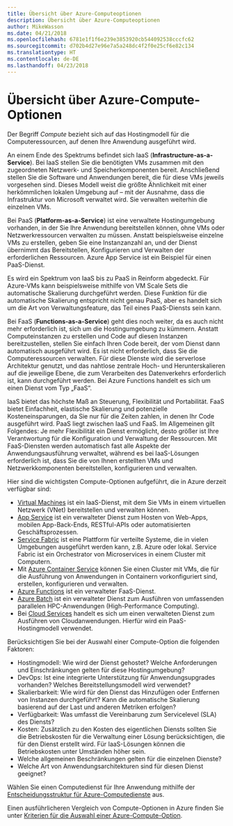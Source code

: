 ```yaml
---
title: Übersicht über Azure-Computeoptionen
description: Übersicht über Azure-Computeoptionen
author: MikeWasson
ms.date: 04/21/2018
ms.openlocfilehash: 6781e1f1f6e239e3853920cb544092538cccfc62
ms.sourcegitcommit: d702b4d27e96e7a5a248dc4f2f0e25cf6e82c134
ms.translationtype: HT
ms.contentlocale: de-DE
ms.lasthandoff: 04/23/2018
---
```

# <a name="overview-of-azure-compute-options"></a>Übersicht über Azure-Compute-Optionen

Der Begriff *Compute* bezieht sich auf das Hostingmodell für die Computeressourcen, auf denen Ihre Anwendung ausgeführt wird. 

An einem Ende des Spektrums befindet sich IaaS (**Infrastructure-as-a-Service**). Bei IaaS stellen Sie die benötigten VMs zusammen mit den zugeordneten Netzwerk- und Speicherkomponenten bereit. Anschließend stellen Sie die Software und Anwendungen bereit, die für diese VMs jeweils vorgesehen sind. Dieses Modell weist die größte Ähnlichkeit mit einer herkömmlichen lokalen Umgebung auf – mit der Ausnahme, dass die Infrastruktur von Microsoft verwaltet wird. Sie verwalten weiterhin die einzelnen VMs.  

Bei PaaS (**Platform-as-a-Service**) ist eine verwaltete Hostingumgebung vorhanden, in der Sie Ihre Anwendung bereitstellen können, ohne VMs oder Netzwerkressourcen verwalten zu müssen. Anstatt beispielsweise einzelne VMs zu erstellen, geben Sie eine Instanzanzahl an, und der Dienst übernimmt das Bereitstellen, Konfigurieren und Verwalten der erforderlichen Ressourcen. Azure App Service ist ein Beispiel für einen PaaS-Dienst.

Es wird ein Spektrum von IaaS bis zu PaaS in Reinform abgedeckt. Für Azure-VMs kann beispielsweise mithilfe von VM Scale Sets die automatische Skalierung durchgeführt werden. Diese Funktion für die automatische Skalierung entspricht nicht genau PaaS, aber es handelt sich um die Art von Verwaltungsfeature, das Teil eines PaaS-Diensts sein kann.

Bei FaaS (**Functions-as-a-Service**) geht dies noch weiter, da es auch nicht mehr erforderlich ist, sich um die Hostingumgebung zu kümmern. Anstatt Computeinstanzen zu erstellen und Code auf diesen Instanzen bereitzustellen, stellen Sie einfach Ihren Code bereit, der vom Dienst dann automatisch ausgeführt wird. Es ist nicht erforderlich, dass Sie die Computeressourcen verwalten. Für diese Dienste wird die serverlose Architektur genutzt, und das nahtlose zentrale Hoch- und Herunterskalieren auf die jeweilige Ebene, die zum Verarbeiten des Datenverkehrs erforderlich ist, kann durchgeführt werden. Bei Azure Functions handelt es sich um einen Dienst vom Typ „FaaS“.

IaaS bietet das höchste Maß an Steuerung, Flexibilität und Portabilität. FaaS bietet Einfachheit, elastische Skalierung und potenzielle Kosteneinsparungen, da Sie nur für die Zeiten zahlen, in denen Ihr Code ausgeführt wird. PaaS liegt zwischen IaaS und FaaS. Im Allgemeinen gilt Folgendes: Je mehr Flexibilität ein Dienst ermöglicht, desto größer ist Ihre Verantwortung für die Konfiguration und Verwaltung der Ressourcen. Mit FaaS-Diensten werden automatisch fast alle Aspekte der Anwendungsausführung verwaltet, während es bei IaaS-Lösungen erforderlich ist, dass Sie die von Ihnen erstellten VMs und Netzwerkkomponenten bereitstellen, konfigurieren und verwalten.

Hier sind die wichtigsten Compute-Optionen aufgeführt, die in Azure derzeit verfügbar sind:

- [Virtual Machines](/azure/virtual-machines/) ist ein IaaS-Dienst, mit dem Sie VMs in einem virtuellen Netzwerk (VNet) bereitstellen und verwalten können.
- [App Service](/azure/app-service/app-service-value-prop-what-is) ist ein verwalteter Dienst zum Hosten von Web-Apps, mobilen App-Back-Ends, RESTful-APIs oder automatisierten Geschäftsprozessen.
- [Service Fabric](/azure/service-fabric/service-fabric-overview) ist eine Plattform für verteilte Systeme, die in vielen Umgebungen ausgeführt werden kann, z.B. Azure oder lokal. Service Fabric ist ein Orchestrator von Microservices in einem Cluster mit Computern. 
- Mit [Azure Container Service](/azure/container-service/container-service-intro) können Sie einen Cluster mit VMs, die für die Ausführung von Anwendungen in Containern vorkonfiguriert sind, erstellen, konfigurieren und verwalten.
- [Azure Functions](/azure/azure-functions/functions-overview) ist ein verwalteter FaaS-Dienst.
- [Azure Batch](/azure/batch/batch-technical-overview) ist ein verwalteter Dienst zum Ausführen von umfassenden parallelen HPC-Anwendungen (High-Performance Computing).
- Bei [Cloud Services](/azure/cloud-services/cloud-services-choose-me) handelt es sich um einen verwalteten Dienst zum Ausführen von Cloudanwendungen. Hierfür wird ein PaaS-Hostingmodell verwendet. 

Berücksichtigen Sie bei der Auswahl einer Compute-Option die folgenden Faktoren:

- Hostingmodell: Wie wird der Dienst gehostet? Welche Anforderungen und Einschränkungen gelten für diese Hostingumgebung? 
- DevOps: Ist eine integrierte Unterstützung für Anwendungsupgrades vorhanden? Welches Bereitstellungsmodell wird verwendet?
- Skalierbarkeit: Wie wird für den Dienst das Hinzufügen oder Entfernen von Instanzen durchgeführt? Kann die automatische Skalierung basierend auf der Last und anderen Metriken erfolgen? 
- Verfügbarkeit: Was umfasst die Vereinbarung zum Servicelevel (SLA) des Diensts? 
- Kosten: Zusätzlich zu den Kosten des eigentlichen Diensts sollten Sie die Betriebskosten für die Verwaltung einer Lösung berücksichtigen, die für den Dienst erstellt wird. Für IaaS-Lösungen können die Betriebskosten unter Umständen höher sein.
- Welche allgemeinen Beschränkungen gelten für die einzelnen Dienste? 
- Welche Art von Anwendungsarchitekturen sind für diesen Dienst geeignet? 

Wählen Sie einen Computedienst für Ihre Anwendung mithilfe der [Entscheidungsstruktur für Azure-Computedienste](./compute-decision-tree.md) aus.

Einen ausführlicheren Vergleich von Compute-Optionen in Azure finden Sie unter [Kriterien für die Auswahl einer Azure-Compute-Option](./compute-comparison.md).